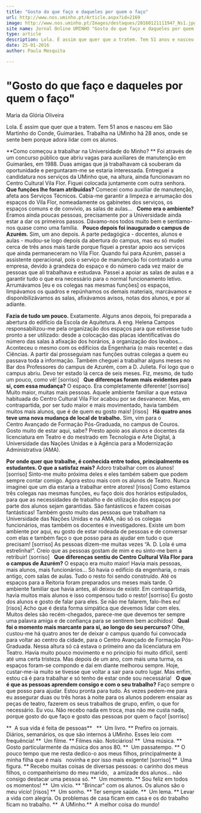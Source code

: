 ```yaml
---
title: "Gosto do que faço e daqueles por quem o faço"
url: http://www.nos.uminho.pt/Article.aspx?id=2169
image: http://www.nos.uminho.pt/Images/destaques/20160121111947_Ns1.jpg
site name: Jornal Online UMINHO "Gosto do que faço e daqueles por quem o faço"
type: article
description: Lola. É assim que quer que a tratem. Tem 51 anos e nasceu em São Martinho do Conde, Guimarães. Trabalha na UMinho há 28 anos, onde se sente bem porque adora lidar com os alunos.
date: 25-01-2016
author: Paula Mesquita

---
```

# "Gosto do que faço e daqueles por quem o faço"


  

Maria da Glória Oliveira

Lola. É assim que quer que a tratem. Tem 51 anos e nasceu em São Martinho do Conde, Guimarães. Trabalha na UMinho há 28 anos, onde se sente bem porque adora lidar com os alunos.

**Como começou a trabalhar na Universidade do Minho? ** 
Foi através de um concurso público que abriu vagas para auxiliares de manutenção em Guimarães, em 1988. Duas amigas que já trabalhavam cá souberam da oportunidade e perguntaram-me se estaria interessada. Entreguei a candidatura nos serviços da UMinho que, na altura, ainda funcionavam no Centro Cultural Vila Flor. Fiquei colocada juntamente com outra senhora.
 
**Que funções lhe foram atribuídas?** 
Comecei como auxiliar de manutenção, afeta aos Serviços Técnicos. Cabia-me garantir a limpeza e arrumação dos espaços do Vila Flor, nomeadamente os gabinetes dos serviços, os espaços comuns e de convívio, as salas de aulas...
 
**Como era o ambiente?** 
Éramos ainda poucas pessoas, precisamente por a Universidade ainda estar a dar os primeiros passos. Dávamo-nos todos muito bem e sentíamo-nos quase como uma família.
 
**Pouco depois foi inaugurado o campus de Azurém.** 
Sim, um ano depois. A parte pedagógica - docentes, alunos e aulas - mudou-se logo depois da abertura do campus, mas eu só mudei cerca de três anos mais tarde porque fiquei a prestar apoio aos serviços que ainda permaneceram no Vila Flor. Quando fui para Azurém, passei a assistente operacional, pois o serviço de manutenção foi contratado a uma empresa, devido à grandeza do espaço e do número cada vez maior de pessoas que ali trabalhava e estudava. Passei a apoiar as salas de aulas e a garantir tudo o que era necessário para o normal funcionamento letivo. Arrumávamos [eu e os colegas nas mesmas funções] os espaços, limpávamos os quadros e repúnhamos os demais materiais, marcávamos e disponibilizávamos as salas, afixávamos avisos, notas dos alunos, e por aí adiante.

**Fazia de tudo um pouco.** 
Exatamente. Alguns anos depois, foi preparada a abertura do edifício da Escola de Aquitetura. A eng. Helena Campos responsabilizou-me pela organização dos espaços para que estivesse tudo pronto a ser utilizado: desde a colocação das placas identificativas do número das salas à afixação dos horários, à organização dos lavabos... Aconteceu o mesmo com os edifícios da Engenharia (o mais recente) e das Ciências. A partir daí prosseguiam nas funções outras colegas a quem eu passava toda a informação. Também cheguei a trabalhar alguns meses no Bar dos Professores do campus de Azurém, com a D. Julieta. Foi logo que o campus abriu. Devo ter estado lá cerca de seis meses. Fiz, mesmo, de tudo um pouco, como vê! [sorriso]
 
**Que diferenças foram mais evidentes para si, com essa mudança?** 
O espaço. Era completamente diferente! [sorriso] Muito maior, muitas mais pessoas. Aquele ambiente familiar a que estava habituada do Centro Cultural Vila Flor acabou por se desvanecer. Mas, em contrapartida, por ser tudo maior e mais movimentado, havia também muitos mais alunos, que é de quem eu gosto mais! [risos]
 
**Há quatro anos teve uma nova mudança de local de trabalho.** 
Sim, vim para o Centro Avançado de Formação Pós-Graduada, no campus de Couros. Gosto muito de estar aqui, sabe? Presto apoio aos alunos e docentes da licenciatura em Teatro e do mestrado em Tecnologia e Arte Digital, à Universidade das Nações Unidas e à Agência para a Modernização Administrativa (AMA).

**Por onde quer que trabalhe, é conhecida entre todos, principalmente os estudantes. O que a satisfaz mais?** 
Adoro trabalhar com os alunos! [sorriso] Sinto-me muito próxima deles e eles também sabem que podem sempre contar comigo. Agora estou mais com os alunos de Teatro. Nunca imaginei que um dia estaria a trabalhar entre atores! [risos] Como estamos três colegas nas mesmas funções, eu faço dois dos horários estipulados, para que as necessidades de trabalho e de utilização dos espaços por parte dos alunos sejam garantidas. São fantásticos e fazem coisas fantásticas! Também gosto muito das pessoas que trabalham na Universidade das Nações Unidas e na AMA, não só os colegas funcionários, mas também os docentes e investigadores. Existe um bom ambiente por aqui, eu gosto de estar rodeada de pessoas e de conversar com elas e também faço o que posso para as ajudar em tudo o que precisam! [sorriso] As pessoas dizem-me muitas vezes “A. D. Lola é uma estrelinha!”. Creio que as pessoas gostam de mim e eu sinto-me bem a retribuir! (sorriso]
 
**Que diferenças sentiu do Centro Cultural Vila Flor para o campus de Azurém?** 
O espaço era muito maior! Havia mais pessoas, mais alunos, mais funcionários… Só havia o edifício da engenharia, o mais antigo, com salas de aulas. Tudo o resto foi sendo construído. Até os espaços para a Reitoria foram preparados uns meses mais tarde. O ambiente familiar que havia antes, ali deixou de existir. Em contrapartida, havia muitos mais alunos e isso compensou tudo o resto! [sorriso] Eu gosto dos alunos e gosto de falar para eles. Se não me falarem, falo-lhes eu! [risos] Acho que é desta forma simpática que devemos lidar com eles. Muitos deles são recém-chegados, parece-me que devemos ter sempre uma palavra amiga e de confiança para se sentirem bem acolhidos!
 
**Qual foi o momento mais marcante para si, ao longo do seu percurso?** 
Olhe, custou-me há quatro anos ter de deixar o campus quando fui convocada para voltar ao centro da cidade, para o Centro Avançado de Formação Pós-Graduada. Nessa altura só cá estava o primeiro ano da licenciatura em Teatro. Havia muito pouco movimento e no princípio foi muito difícil, senti até uma certa tristeza. Mas depois de um ano, com mais uma turma, os espaços foram-se compondo e daí em diante melhorou sempre. Hoje, custar-me-ia muito se tivesse que voltar a sair para outro lugar. Mas enfim, estou cá é para trabalhar e só tenho de estar onde sou necessária!
 
**O que é que as pessoas aprendem consigo e com o seu trabalho?** 
Faço sempre o que posso para ajudar. Estou pronta para tudo. Às vezes pedem-me para eu assegurar duas ou três horas à noite para os alunos poderem ensaiar as peças de teatro, fazerem os seus trabalhos de grupo, enfim, o que for necessário. Eu vou. Não recebo nada em troca, mas não me custa nada, porque gosto do que faço e gosto das pessoas por quem o faço! [sorriso]
 
 

**  A sua vida é feita de pessoas** 
 
**  Um livro. ** Prefiro os jornais. Diários, semanários, os que são internos à UMinho. Esses leio com frequência!
**  Um filme. ** Filmes não. Noticiários!
**  Uma música. ** Gosto particularmente da música dos anos 80.
**  Um passatempo. ** O pouco tempo que me resta dedico-o aos meus filhos, principalmente à minha filha que é mais
  novinha e por isso mais exigente! [sorriso]
**  Uma figura. ** Recebo muitas coisas de diversas pessoas: o carinho dos meus filhos, o companheirismo do meu marido,
  a amizade dos alunos… não consigo destacar uma pessoa só.
**  Um momento. ** Sou feliz em todos os momentos!
**  Um vício. ** "Brincar" com os alunos. Os alunos são o meu vício! [risos]
**  Um sonho. ** Ter sempre saúde.
**  Um lema. ** Levar a vida com alegria. Os problemas de casa ficam em casa e os do trabalho ficam no trabalho.
**  A UMinho.**  A melhor coisa do mundo!
 

